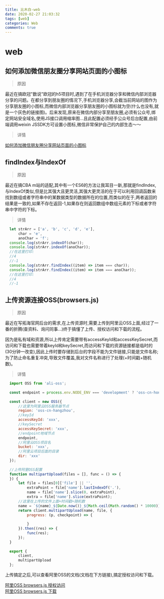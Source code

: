 ```yaml
---
title: 比木白-web
date: 2020-02-27 21:03:32
tags: [web]
categories: Web
comments: true
---
```


# web

  ## 如何添加微信朋友圈分享网站页面的小图标
  
  > 原因

  最近在搞欧冠"数说"欧冠的h5项目时,遇到了在手机浏览器分享和微信内部浏览器分享的问题。在都分享到朋友圈的情况下,手机浏览器分享,会截当前网站的图作为分享朋友圈的小图标,而微信内部浏览器分享朋友圈的小图标就为空(什么也没有,就是一个灰色的链接图)。后来发现,原来在微信内部分享至朋友圈,必须有公众号,绑定网站安全域名,使用JS接口调用缩率图...且此配置必须经手公众号后台配置,由前端调用weixin JSSDK方可设置小图标,微信非常保护自己的内部生态～～

  > 详情

  <a href='https://www.metinfo.cn/faq/1830.html' target='_blank'>如何添加微信朋友圈分享网站页面的小图标</a>
  
  ## findIndex与IndexOf
  
  > 原因

  最近在搞CBA m站的适配,其中有一个ES6的方法让我耳目一新,那就是findIndex,与IndexOf类似,但是比其强大且更灵活,其强大更灵活的在于可以利用回调函数来找到数组或者字符串中的某数据类型的数据所在的位置,而类似的在于,两者返回的结果是一致的,如果不存在返回-1,如果存在则返回数组中数组元素的下标或者字符串中字符的下标。
  
  > 详情

  ```js
    let strArr = ['a', 'b', 'c', 'd', 'e'],
        char = 'e',
        anoChar = 'f';
    console.log(strArr.indexOf(char));
    console.log(strArr.indexOf(anoChar));
    //在这里打印:
    //4
    //-1
    console.log(strArr.findIndex((item) => item === char));
    console.log(strArr.findIndex((item) => item === anoChar));
    //在这里打印:
    //4
    //-1
  ```

  ## 上传资源连接OSS(browsers.js)
  
  > 原因

  最近在写拓海官网后台的需求,在上传资源时,需要上传到阿里云OSS上面,经过了一番的折腾(查资料、询问同事...)终于搞懂了上传、授权访问和下载的流程。
  
  因为是私有域和资源,所以上传肯定需要带有accessKeyId和accessKeySecret,而访问和下载也需要带着keyId和keySecret,而访问和下载的资源链接都是临时的(30分钟一改变),因此上传时要存储到后台的字段不能为文件链接,只能是文件名称;为了防止命名重复冲突,导致文件覆盖,我对文件名称进行了处理(+时间戳+随机数)。
  
  > 详情

  ```js
    import OSS from 'ali-oss';
    
    const endpoint = process.env.NODE_ENV === 'development' ? 'oss-cn-hongkong.aliyuncs.com' : 'oss-cn-hongkong-internal.aliyuncs.com';
    
    const client = new OSS({
        //这里为阿里云OSS服务器节点
        region: 'oss-cn-hangzhou',
        //keyId
        accessKeyId: 'xxx',
        //keySecret
        accessKeySecret: 'xxx',
        //endpoint地域节点
        endpoint,
        //阿里云OSS项目名
        bucket: 'xxx',
        //阿里云项目后面的目录
        dir: 'xxx'
    });
    
    //上传阿里OSS配置
    function multipartUpload(files = [], func = () => {
    }) {
        let file = files[0]['file'] || '',
            extraPoint = file['name'].lastIndexOf('.'),
            name = file['name'].slice(0, extraPoint),
            extra = file['name'].slice(extraPoint);
        //这里在上传的文件上面+时间戳+随机数
        name = `${name}_${Date.now()}_${Math.ceil(Math.random() * 10000)}${extra}`;
        return client.multipartUpload(name, file, {
            progress: (p, checkpoint) => {
    
            }
        }).then((res) => {
            func(res);
        });
    }
    
    export {
        client,
        multipartUpload
    };
  ```

  上传搞定之后,可以查看阿里OSS的文档(文档在下方链接),搞定授权访问和下载。
  
  <div><a href='https://help.aliyun.com/document_detail/120092.html?spm=a2c4g.11186623.6.1323.15de18c9lFD7w0' target='_blank'>阿里OSS browsers.js 授权访问</a></div>
  <a href='https://help.aliyun.com/document_detail/64052.html?spm=a2c4g.11186623.6.1320.2b0219fdU4V9W8' target='_blank'>阿里OSS browsers.js 下载</a>

  
